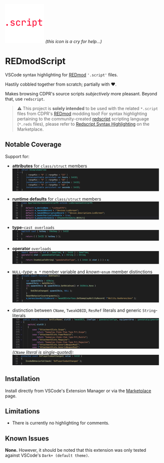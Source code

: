 ![REDmodScript icon](resources/icon_128.png) *(this icon is a cry for help...)*

# REDmodScript

VSCode syntax highlighting for [REDmod](https://www.cyberpunk.net/en/modding-support) `'.script'` files.

Hastily cobbled together from scratch; partially with ❤️. 

Makes browsing CDPR's source scripts *subjectively* more pleasant. Beyond that, use `redscript`.

> ⚠️ This project is **solely intended** to be used with the related `*.script` files from CDPR's [REDmod](https://www.cyberpunk.net/en/modding-support) modding tool! For syntax highlighting pertaining to the community-created [redscript](https://github.com/jac3km4/redscript) scripting language (`*.reds` files), please refer to [Redscript Syntax Highlighting](https://marketplace.visualstudio.com/items?itemName=jackhumbert.redscript-syntax-highlighting) on the Marketplace.


## Notable Coverage

Support for:
- **attributes** for `class/struct` members
  ![attributes preview](resources/attributes.png)

- **runtime defaults** for `class/struct` members
  ![runtime-defaults preview](resources/runtime-defaults.png)

- **type-**`cast overloads`
  ![type-cast-overloads preview](resources/type-cast-overloads.png)

- **operator** `overloads`
  ![operator-overload preview](resources/op-overloads.png)

- `NULL`*-type*; `m_*` member variable and *known-*`enum` member distinctions
  ![various coverage preview](resources/various_01.png)

- distinction between `CName`, `TweakDBID`, `ResRef` literals and generic `String`-literals
  ![literals preview](resources/literals.png)
  *(`CName` literal is single-quoted):*
  ![cname event preview](resources/events.png)

## Installation

Install directly from VSCode's Extension Manager or via the [Marketplace](https://marketplace.visualstudio.com/items?itemName=alternaut-dev.redmodscript-lang) page.


## Limitations

- There is currently no highlighting for comments.

## Known Issues

**None.** However, it should be noted that this extension was only tested against VSCode's `Dark+ (default theme)`.

